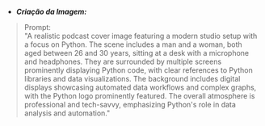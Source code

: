 - ***Criação da Imagem:***

>Prompt:
\
"A realistic podcast cover image featuring a modern studio setup with a focus on Python. The scene includes a man and a woman, both aged between 26 and 30 years, sitting at a desk with a microphone and headphones. They are surrounded by multiple screens prominently displaying Python code, with clear references to Python libraries and data visualizations. The background includes digital displays showcasing automated data workflows and complex graphs, with the Python logo prominently featured. The overall atmosphere is professional and tech-savvy, emphasizing Python's role in data analysis and automation."
